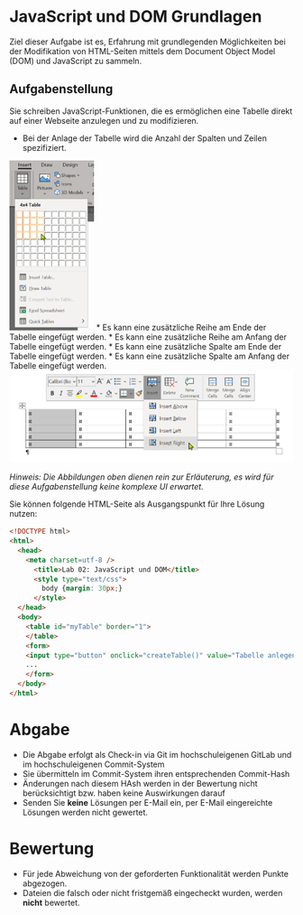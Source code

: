 # JavaScript und DOM Grundlagen

Ziel dieser Aufgabe ist es, Erfahrung mit grundlegenden Möglichkeiten bei der Modifikation von HTML-Seiten mittels dem Document Object Model (DOM) und JavaScript zu sammeln.

## Aufgabenstellung 

Sie schreiben JavaScript-Funktionen, die es ermöglichen eine Tabelle direkt auf einer Webseite anzulegen und zu modifizieren. 

* Bei der Anlage der Tabelle wird die Anzahl der Spalten und Zeilen spezifiziert.  
<img src="img/02_insert_table.png" width=150 />
* Es kann eine zusätzliche Reihe am Ende der Tabelle eingefügt werden.
* Es kann eine zusätzliche Reihe am Anfang der Tabelle eingefügt werden.
* Es kann eine zusätzliche Spalte am Ende der Tabelle eingefügt werden.
* Es kann eine zusätzliche Spalte am Anfang der Tabelle eingefügt werden. 
<img src="img/02_modify_table.png"  />

*Hinweis: Die Abbildungen oben dienen rein zur Erläuterung, es wird für diese Aufgabenstellung keine komplexe UI erwartet.*

Sie können folgende HTML-Seite als Ausgangspunkt für Ihre Lösung nutzen:

```html
<!DOCTYPE html>
<html>
  <head>
    <meta charset=utf-8 />
      <title>Lab 02: JavaScript und DOM</title>
      <style type="text/css">
        body {margin: 30px;}
      </style>  
  </head>
  <body>
    <table id="myTable" border="1">
    </table>
    <form>
    <input type="button" onclick="createTable()" value="Tabelle anlegen">
    ...
    </form>
  </body>
</html>
```

# Abgabe 

* Die Abgabe erfolgt als Check-in via Git im hochschuleigenen GitLab und im hochschuleigenen Commit-System
* Sie übermitteln im Commit-System ihren entsprechenden Commit-Hash
* Änderungen nach diesem HAsh werden in der Bewertung nicht berücksichtigt bzw. haben keine Auswirkungen darauf 
* Senden Sie **keine** Lösungen per E-Mail ein, per E-Mail eingereichte Lösungen werden nicht gewertet.

# Bewertung 

* Für jede Abweichung von der geforderten Funktionalität werden Punkte abgezogen. 
* Dateien die falsch oder nicht fristgemäß eingecheckt wurden, werden **nicht** bewertet. 
